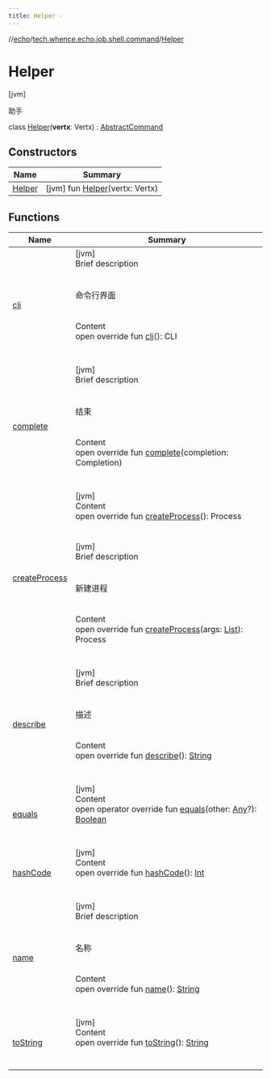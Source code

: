 ```yaml
---
title: Helper -
---
```

//[echo](../../index.md)/[tech.whence.echo.job.shell.command](../index.md)/[Helper](index.md)



# Helper  
 [jvm] 

助手

class [Helper](index.md)(**vertx**: Vertx) : [AbstractCommand](../-abstract-command/index.md)   


## Constructors  
  
|  Name|  Summary| 
|---|---|
| [Helper](-helper.md)|  [jvm] fun [Helper](-helper.md)(vertx: Vertx)   <br>


## Functions  
  
|  Name|  Summary| 
|---|---|
| [cli](../-abstract-command/cli.md)| [jvm]  <br>Brief description  <br><br><br>命令行界面<br><br>  <br>Content  <br>open override fun [cli](../-abstract-command/cli.md)(): CLI  <br><br><br>
| [complete](../-abstract-command/complete.md)| [jvm]  <br>Brief description  <br><br><br>结束<br><br>  <br>Content  <br>open override fun [complete](../-abstract-command/complete.md)(completion: Completion)  <br><br><br>
| [createProcess](../-verticle/index.md#io.vertx.ext.shell.command/Command/createProcess/#/PointingToDeclaration/)| [jvm]  <br>Content  <br>open override fun [createProcess](../-verticle/index.md#io.vertx.ext.shell.command/Command/createProcess/#/PointingToDeclaration/)(): Process  <br><br><br>[jvm]  <br>Brief description  <br><br><br>新建进程<br><br>  <br>Content  <br>open override fun [createProcess](../-abstract-command/create-process.md)(args: [List](https://kotlinlang.org/api/latest/jvm/stdlib/kotlin.collections/-list/index.html)<CliToken>): Process  <br><br><br>
| [describe](../-abstract-command/describe.md)| [jvm]  <br>Brief description  <br><br><br>描述<br><br>  <br>Content  <br>open override fun [describe](../-abstract-command/describe.md)(): [String](https://kotlinlang.org/api/latest/jvm/stdlib/kotlin/-string/index.html)  <br><br><br>
| [equals](../../tech.whence.echo.webclient.response.exception/-response-unrecognized-exception/index.md#kotlin/Any/equals/#kotlin.Any?/PointingToDeclaration/)| [jvm]  <br>Content  <br>open operator override fun [equals](../../tech.whence.echo.webclient.response.exception/-response-unrecognized-exception/index.md#kotlin/Any/equals/#kotlin.Any?/PointingToDeclaration/)(other: [Any](https://kotlinlang.org/api/latest/jvm/stdlib/kotlin/-any/index.html)?): [Boolean](https://kotlinlang.org/api/latest/jvm/stdlib/kotlin/-boolean/index.html)  <br><br><br>
| [hashCode](../../tech.whence.echo.webclient.response.exception/-response-unrecognized-exception/index.md#kotlin/Any/hashCode/#/PointingToDeclaration/)| [jvm]  <br>Content  <br>open override fun [hashCode](../../tech.whence.echo.webclient.response.exception/-response-unrecognized-exception/index.md#kotlin/Any/hashCode/#/PointingToDeclaration/)(): [Int](https://kotlinlang.org/api/latest/jvm/stdlib/kotlin/-int/index.html)  <br><br><br>
| [name](../-abstract-command/name.md)| [jvm]  <br>Brief description  <br><br><br>名称<br><br>  <br>Content  <br>open override fun [name](../-abstract-command/name.md)(): [String](https://kotlinlang.org/api/latest/jvm/stdlib/kotlin/-string/index.html)  <br><br><br>
| [toString](../../tech.whence.echo.webclient.response.exception/-response-unrecognized-exception/index.md#kotlin/Any/toString/#/PointingToDeclaration/)| [jvm]  <br>Content  <br>open override fun [toString](../../tech.whence.echo.webclient.response.exception/-response-unrecognized-exception/index.md#kotlin/Any/toString/#/PointingToDeclaration/)(): [String](https://kotlinlang.org/api/latest/jvm/stdlib/kotlin/-string/index.html)  <br><br><br>

